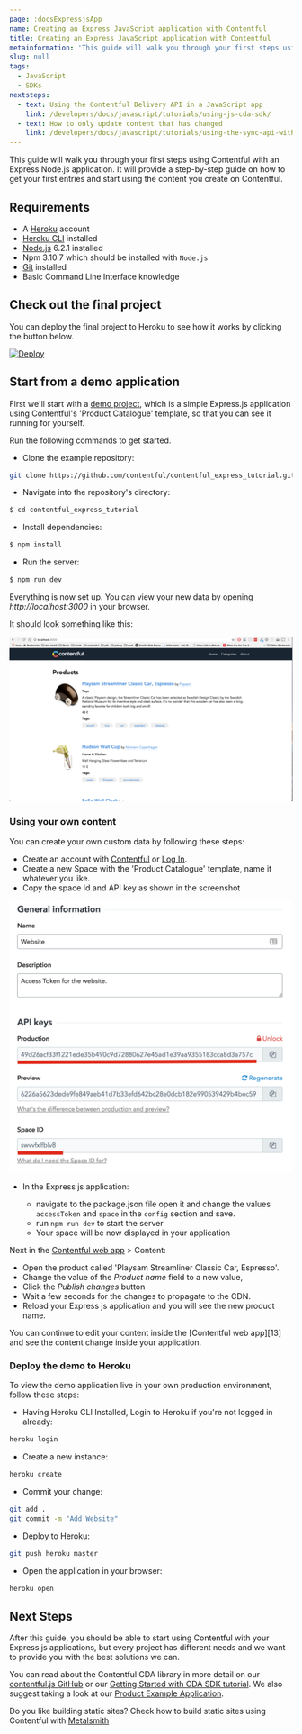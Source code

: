```yaml
---
page: :docsExpressjsApp
name: Creating an Express JavaScript application with Contentful
title: Creating an Express JavaScript application with Contentful
metainformation: 'This guide will walk you through your first steps using Contentful with an Express Node.js application.'
slug: null
tags:
  - JavaScript
  - SDKs
nextsteps:
  - text: Using the Contentful Delivery API in a JavaScript app
    link: /developers/docs/javascript/tutorials/using-js-cda-sdk/
  - text: How to only update content that has changed
    link: /developers/docs/javascript/tutorials/using-the-sync-api-with-js/
---
```


This guide will walk you through your first steps using Contentful with an Express Node.js application. It will provide a step-by-step guide on how to get your first entries and start using the content you create on Contentful.

## Requirements

- A [Heroku][1] account
- [Heroku CLI][14] installed
- [Node.js][2] 6.2.1 installed
- Npm 3.10.7 which should be installed with `Node.js`
- [Git][12] installed
- Basic Command Line Interface knowledge

## Check out the final project

You can deploy the final project to Heroku to see how it works by clicking the button below.

[![Deploy](https://www.herokucdn.com/deploy/button.svg)](https://heroku.com/deploy?template=https://github.com/contentful/contentful_express_tutorial)

## Start from a demo application

First we'll start with a [demo project][3], which is a simple Express.js application using Contentful's 'Product Catalogue' template, so that you can see it running for yourself.

Run the following commands to get started.

- Clone the example repository:

~~~bash
git clone https://github.com/contentful/contentful_express_tutorial.git
~~~

- Navigate into the repository's directory:

~~~bash
$ cd contentful_express_tutorial
~~~

- Install dependencies:

~~~bash
$ npm install
~~~

- Run the server:

~~~bash
$ npm run dev
~~~

Everything is now set up. You can view your new data by opening _http://localhost:3000_ in your browser.

It should look something like this:

![Express js Demo Application](./default_website.png)

### Using your own content

You can create your own custom data by following these steps:

- Create an account with [Contentful][6] or [Log In][5].
- Create a new Space with the 'Product Catalogue' template, name it whatever you like.
- Copy the space Id and API key as shown in the screenshot

![Keys Page](keys_and_ids.png)

- In the Express js application:

  - navigate to the package.json file open it and change the values `accessToken` and `space` in the `config` section and save.
  - run `npm run dev` to start the server
  - Your space will be now displayed in your application

Next in the [Contentful web app][6] > Content:

- Open the product called 'Playsam Streamliner Classic Car, Espresso'.
- Change the value of the _Product name_ field to a new value,
- Click the _Publish changes_ button
- Wait a few seconds for the changes to propagate to the CDN.
- Reload your Express js application and you will see the new product name.

You can continue to edit your content inside the [Contentful web app][13] and see the content change inside your application.

### Deploy the demo to Heroku

To view the demo application live in your own production environment, follow these steps:

- Having Heroku CLI Installed, Login to Heroku if you're not logged in already:

~~~bash
heroku login
~~~

- Create a new instance:

~~~bash
heroku create
~~~

- Commit your change:

~~~bash
git add .
git commit -m "Add Website"
~~~

- Deploy to Heroku:

~~~bash
git push heroku master
~~~

- Open the application in your browser:

~~~bash
heroku open
~~~

## Next Steps

After this guide, you should be able to start using Contentful with your Express js applications, but every project has different needs and we want to provide you with the best solutions we can.

You can read about the Contentful CDA library in more detail on our [contentful.js GitHub][1] or our [Getting Started with CDA SDK tutorial][9]. We also suggest taking a look at our [Product Example Application][10].

Do you like building static sites? Check how to build static sites using Contentful with [Metalsmith][11]

[1]: https://www.heroku.com
[10]: https://github.com/contentful/product-catalogue-js
[11]: https://github.com/contentful-labs/contentful-metalsmith-example
[12]: https://git-scm.com/downloads
[14]: https://devcenter.heroku.com/articles/heroku-cli#download-and-install
[2]: https://nodejs.org
[3]: https://github.com/contentful/contentful_express_tutorial
[5]: /sign-up/#starter
[6]: https://app.contentful.com
[7]: /developers/docs/references/content-delivery-api/#/reference/search-parameters
[8]: https://github.com/contentful/contentful.js
[9]: /developers/docs/javascript/tutorials/using-js-cda-sdk/
